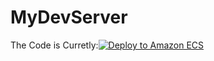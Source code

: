 # MyDevServer
The Code is Curretly:[![Deploy to Amazon ECS](https://github.com/harsha7addanki/MyDevServer/actions/workflows/aws.yml/badge.svg?branch=main&event=check_run)](https://github.com/harsha7addanki/MyDevServer/actions/workflows/aws.yml)

